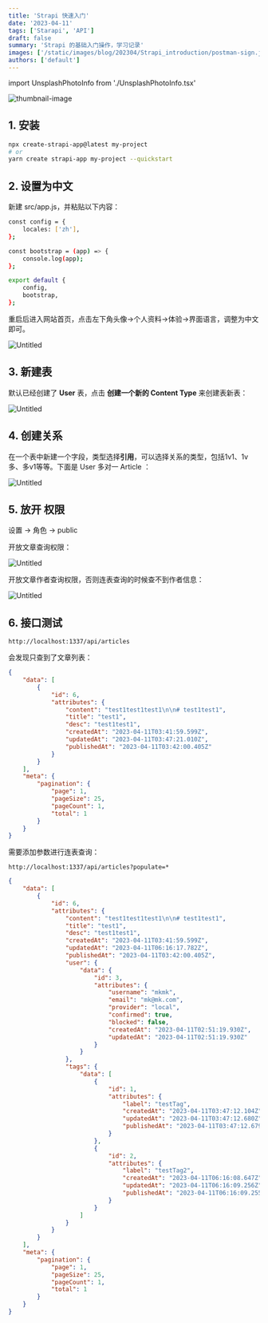 ```yaml
---
title: 'Strapi 快速入门'
date: '2023-04-11'
tags: ['Starapi', 'API']
draft: false
summary: 'Strapi 的基础入门操作，学习记录'
images: ['/static/images/blog/202304/Strapi_introduction/postman-sign.jpg']
authors: ['default']
---
```


import UnsplashPhotoInfo from './UnsplashPhotoInfo.tsx'

![thumbnail-image](/static/images/blog/202304/Strapi_introduction/postman-sign.jpg)

## 1. 安装

```bash
npx create-strapi-app@latest my-project
# or 
yarn create strapi-app my-project --quickstart
```

## 2. 设置为中文

新建 src/app.js，并粘贴以下内容： 

```bash
const config = {
    locales: ['zh'],
};

const bootstrap = (app) => {
    console.log(app);
};

export default {
    config,
    bootstrap,
};
```

重启后进入网站首页，点击左下角头像→个人资料→体验→界面语言，调整为中文即可。

![Untitled](/static/images/blog/202304/Strapi_introduction/Untitled.png)

## 3. 新建表

默认已经创建了 **User** 表，点击 **创建一个新的 Content Type** 来创建表新表：

![Untitled](/static/images/blog/202304/Strapi_introduction/Untitled%201.png)

## 4. 创建关系

在一个表中新建一个字段，类型选择**引用**，可以选择关系的类型，包括1v1、1v多、多v1等等。下面是 User 多对一 Article ：

![Untitled](/static/images/blog/202304/Strapi_introduction/Untitled%202.png)

## 5. 放开 权限

设置 → 角色 → public

开放文章查询权限：

![Untitled](/static/images/blog/202304/Strapi_introduction/Untitled%203.png)

开放文章作者查询权限，否则连表查询的时候查不到作者信息：

![Untitled](/static/images/blog/202304/Strapi_introduction/Untitled%204.png)

## 6. 接口测试

```
http://localhost:1337/api/articles
```

会发现只查到了文章列表：

```json
{
    "data": [
        {
            "id": 6,
            "attributes": {
                "content": "test1test1test1\n\n# test1test1",
                "title": "test1",
                "desc": "test1test1",
                "createdAt": "2023-04-11T03:41:59.599Z",
                "updatedAt": "2023-04-11T03:47:21.010Z",
                "publishedAt": "2023-04-11T03:42:00.405Z"
            }
        }
    ],
    "meta": {
        "pagination": {
            "page": 1,
            "pageSize": 25,
            "pageCount": 1,
            "total": 1
        }
    }
}
```

需要添加参数进行连表查询：

```
http://localhost:1337/api/articles?populate=*
```

```json
{
    "data": [
        {
            "id": 6,
            "attributes": {
                "content": "test1test1test1\n\n# test1test1",
                "title": "test1",
                "desc": "test1test1",
                "createdAt": "2023-04-11T03:41:59.599Z",
                "updatedAt": "2023-04-11T06:16:17.782Z",
                "publishedAt": "2023-04-11T03:42:00.405Z",
                "user": {
                    "data": {
                        "id": 3,
                        "attributes": {
                            "username": "mkmk",
                            "email": "mk@mk.com",
                            "provider": "local",
                            "confirmed": true,
                            "blocked": false,
                            "createdAt": "2023-04-11T02:51:19.930Z",
                            "updatedAt": "2023-04-11T02:51:19.930Z"
                        }
                    }
                },
                "tags": {
                    "data": [
                        {
                            "id": 1,
                            "attributes": {
                                "label": "testTag",
                                "createdAt": "2023-04-11T03:47:12.104Z",
                                "updatedAt": "2023-04-11T03:47:12.680Z",
                                "publishedAt": "2023-04-11T03:47:12.679Z"
                            }
                        },
                        {
                            "id": 2,
                            "attributes": {
                                "label": "testTag2",
                                "createdAt": "2023-04-11T06:16:08.647Z",
                                "updatedAt": "2023-04-11T06:16:09.256Z",
                                "publishedAt": "2023-04-11T06:16:09.255Z"
                            }
                        }
                    ]
                }
            }
        }
    ],
    "meta": {
        "pagination": {
            "page": 1,
            "pageSize": 25,
            "pageCount": 1,
            "total": 1
        }
    }
}
```